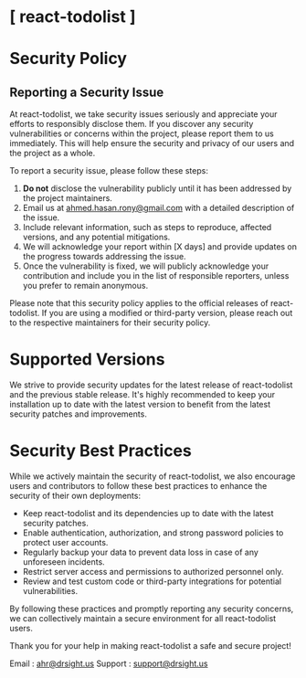 # [ react-todolist ]

# Security Policy

## Reporting a Security Issue

At react-todolist, we take security issues seriously and appreciate your efforts to responsibly disclose them. If you discover any security vulnerabilities or concerns within the project, please report them to us immediately. This will help ensure the security and privacy of our users and the project as a whole.

To report a security issue, please follow these steps:

1. **Do not** disclose the vulnerability publicly until it has been addressed by the project maintainers.
2. Email us at [ahmed.hasan.rony@gmail.com](mailto:ahmed.hasan.rony@gmail.com) with a detailed description of the issue.
3. Include relevant information, such as steps to reproduce, affected versions, and any potential mitigations.
4. We will acknowledge your report within [X days] and provide updates on the progress towards addressing the issue.
5. Once the vulnerability is fixed, we will publicly acknowledge your contribution and include you in the list of responsible reporters, unless you prefer to remain anonymous.

Please note that this security policy applies to the official releases of react-todolist. If you are using a modified or third-party version, please reach out to the respective maintainers for their security policy.

# Supported Versions

We strive to provide security updates for the latest release of react-todolist and the previous stable release. It's highly recommended to keep your installation up to date with the latest version to benefit from the latest security patches and improvements.

# Security Best Practices

While we actively maintain the security of react-todolist, we also encourage users and contributors to follow these best practices to enhance the security of their own deployments:

- Keep react-todolist and its dependencies up to date with the latest security patches.
- Enable authentication, authorization, and strong password policies to protect user accounts.
- Regularly backup your data to prevent data loss in case of any unforeseen incidents.
- Restrict server access and permissions to authorized personnel only.
- Review and test custom code or third-party integrations for potential vulnerabilities.

By following these practices and promptly reporting any security concerns, we can collectively maintain a secure environment for all react-todolist users.

Thank you for your help in making react-todolist a safe and secure project!

Email : [ahr@drsight.us](mailto:ahr@drsight.us)
Support : [support@drsight.us](mailto:support@drsight.us)


